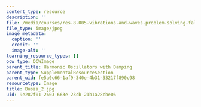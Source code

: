 ```yaml
---
content_type: resource
description: ''
file: /media/courses/res-8-005-vibrations-and-waves-problem-solving-fall-2012/9e287f012603663e23cb21b1a28cbe06_Busza_2.jpg
file_type: image/jpeg
image_metadata:
  caption: ''
  credit: ''
  image-alt: ''
learning_resource_types: []
ocw_type: OCWImage
parent_title: Harmonic Oscillators with Damping
parent_type: SupplementalResourceSection
parent_uid: fe5a0c66-1af9-340e-4b31-33217f890c98
resourcetype: Image
title: Busza_2.jpg
uid: 9e287f01-2603-663e-23cb-21b1a28cbe06
---
```


